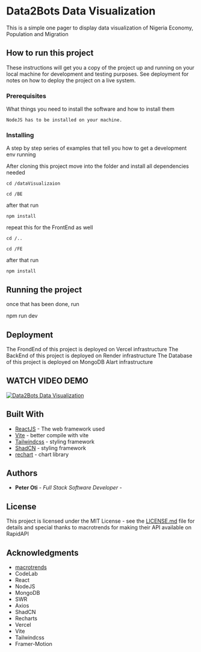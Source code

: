 # Data2Bots Data Visualization

This is a simple one pager to display data visualization of Nigeria Economy, Population and Migration

## How to run this project

These instructions will get you a copy of the project up and running on your local machine for development and testing purposes. See deployment for notes on how to deploy the project on a live system.

### Prerequisites

What things you need to install the software and how to install them

```
NodeJS has to be installed on your machine.
```

### Installing

A step by step series of examples that tell you how to get a development env running

After cloning this project move into the folder and install all dependencies needed

```
cd /dataVisualizaion
```

```
cd /BE
```

after that run

```
npm install
```

repeat this for the FrontEnd as well

```
cd /..
```

```
cd /FE
```

after that run

```
npm install
```

## Running the project

once that has been done, run

npm run dev

## Deployment

The FrondEnd of this project is deployed on Vercel infrastructure
The BackEnd of this project is deployed on Render infrastructure
The Database of this project is deployed on MongoDB Alart infrastructure

## WATCH VIDEO DEMO

<!-- https://youtu.be/Zu5aicg5BCM -->

[![Data2Bots Data Visualization ](https://img.youtube.com/vi/Afcxpl0U0Qc/0.jpg)](https://www.youtube.com/watch?v=Zu5aicg5BCM)

## Built With

- [ReactJS](https://react.dev) - The web framework used
- [Vite](https://vite.dev/) - better compile with vite
- [Tailwindcss](https://tailwindcss.com/) - styling framework
- [ShadCN](https://ui.shadcn.com/) - styling framework
- [rechart](https://rechart.org/) - chart library

## Authors

- **Peter Oti** - _Full Stack Software Developer_ -

## License

This project is licensed under the MIT License - see the [LICENSE.md](LICENSE.md) file for details and special thanks to macrotrends for making their API available on RapidAPI

## Acknowledgments

- [macrotrends](https://www.macrotrends.net/)
- CodeLab
- React
- NodeJS
- MongoDB
- SWR
- Axios
- ShadCN
- Recharts
- Vercel
- Vite
- Tailwindcss
- Framer-Motion
